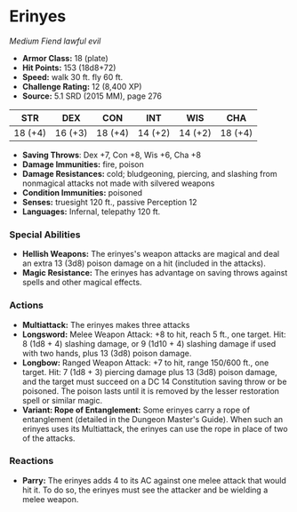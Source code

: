 # Erinyes

*Medium* *Fiend* *lawful evil*

- **Armor Class:** 18 (plate)
- **Hit Points:** 153 (18d8+72)
- **Speed:** walk 30 ft. fly 60 ft.
- **Challenge Rating:** 12 (8,400 XP)
- **Source:** 5.1 SRD (2015 MM), page 276

| STR | DEX | CON | INT | WIS | CHA |
| --- | --- | --- | --- | --- | --- |
| 18 (+4) | 16 (+3) | 18 (+4) | 14 (+2) | 14 (+2) | 18 (+4) |

- **Saving Throws**: Dex +7, Con +8, Wis +6, Cha +8
- **Damage Immunities:** fire, poison
- **Damage Resistances:** cold; bludgeoning, piercing, and slashing from nonmagical attacks not made with silvered weapons
- **Condition Immunities:** poisoned
- **Senses:** truesight 120 ft., passive Perception 12
- **Languages:** Infernal, telepathy 120 ft.

### Special Abilities

- **Hellish Weapons:** The erinyes's weapon attacks are magical and deal an extra 13 (3d8) poison damage on a hit (included in the attacks).
- **Magic Resistance:** The erinyes has advantage on saving throws against spells and other magical effects.

### Actions

- **Multiattack:** The erinyes makes three attacks
- **Longsword:** Melee Weapon Attack: +8 to hit, reach 5 ft., one target. Hit: 8 (1d8 + 4) slashing damage, or 9 (1d10 + 4) slashing damage if used with two hands, plus 13 (3d8) poison damage.
- **Longbow:** Ranged Weapon Attack: +7 to hit, range 150/600 ft., one target. Hit: 7 (1d8 + 3) piercing damage plus 13 (3d8) poison damage, and the target must succeed on a DC 14 Constitution saving throw or be poisoned. The poison lasts until it is removed by the lesser restoration spell or similar magic.
- **Variant: Rope of Entanglement:** Some erinyes carry a rope of entanglement (detailed in the Dungeon Master's Guide). When such an erinyes uses its Multiattack, the erinyes can use the rope in place of two of the attacks.

### Reactions

- **Parry:** The erinyes adds 4 to its AC against one melee attack that would hit it. To do so, the erinyes must see the attacker and be wielding a melee weapon.


